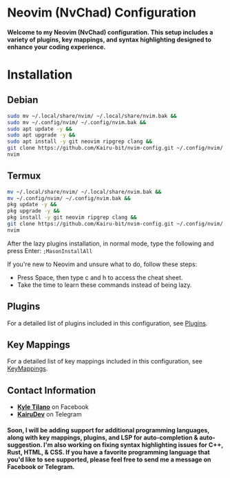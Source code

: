 # Neovim (NvChad) Configuration

#### Welcome to my Neovim (NvChad) configuration. This setup includes a variety of plugins, key mappings, and syntax highlighting designed to enhance your coding experience.

# Installation
## Debian
```bash
sudo mv ~/.local/share/nvim/ ~/.local/share/nvim.bak &&
sudo mv ~/.config/nvim/ ~/.config/nvim.bak &&
sudo apt update -y &&
sudo apt upgrade -y &&
sudo apt install -y git neovim ripgrep clang &&
git clone https://github.com/Kairu-bit/nvim-config.git ~/.config/nvim/ &&
nvim
```
## Termux
```bash
mv ~/.local/share/nvim/ ~/.local/share/nvim.bak &&
mv ~/.config/nvim/ ~/.config/nvim.bak &&
pkg update -y &&
pkg upgrade -y &&
pkg install -y git neovim ripgrep clang &&
git clone https://github.com/Kairu-bit/nvim-config.git ~/.config/nvim/ &&
nvim
```
After the lazy plugins installation, in normal mode, type the following and press Enter:
``
;MasonInstallAll
``

If you're new to Neovim and unsure what to do, follow these steps:

- Press Space, then type c and h to access the cheat sheet.
- Take the time to learn these commands instead of being lazy.

## Plugins

For a detailed list of plugins included in this configuration, see [Plugins](FEATURES.md).

## Key Mappings 

For a detailed list of key mappings included in this configuration, see [KeyMappings](KEYMAPPINGS.md).

## Contact Information

- **[Kyle Tilano](https://www.facebook.com/KairuxDev)** on Facebook
- **[KairuDev](https://t.me/KairuDev)** on Telegram

#### Soon, I will be adding support for additional programming languages, along with key mappings, plugins, and LSP for auto-completion & auto-suggestion. I'm also working on fixing syntax highlighting issues for C++, Rust, HTML, & CSS. If you have a favorite programming language that you'd like to see supported, please feel free to send me a message on Facebook or Telegram.

